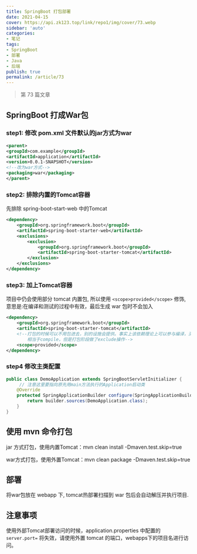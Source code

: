 ```yaml
---
title: SpringBoot 打包部署
date: 2021-04-15
cover: https://api.zk123.top/link/repo1/img/cover/73.webp
sidebar: 'auto'
categories:
- 笔记
tags:
- SpringBoot
- 部署
- Java
- 后端
publish: true
permalink: /article/73
---
```


> 第 73 篇文章
<!-- more -->

## SpringBoot 打成War包
### step1: 修改 pom.xml 文件默认的jar方式为war
```xml
<parent>
<groupId>com.example</groupId>
<artifactId>application</artifactId>
<version>0.0.1-SNAPSHOT</version>
<!--改为war方式-->
<packaging>war</packaging>
</parent>
```

### step2: 排除内置的Tomcat容器
先排除 spring-boot-start-web 中的Tomcat
```xml
<dependency>
    <groupId>org.springframework.boot</groupId>
    <artifactId>spring-boot-starter-web</artifactId>
    <exclusions>
        <exclusion>
            <groupId>org.springframework.boot</groupId>
            <artifactId>spring-boot-starter-tomcat</artifactId>
        </exclusion>
    </exclusions>
</dependency>
```

### step3: 加上Tomcat容器
项目中仍会使用部分 tomcat 内置包, 所以使用 `<scope>provided</scope>` 修饰,意思是:在编译和测试的过程中有效，最后生成 war 包时不会加入
```xml
<dependency>
    <groupId>org.springframework.boot</groupId>
    <artifactId>spring-boot-starter-tomcat</artifactId>
    <!--打包的时候可以不用包进去，别的设施会提供。事实上该依赖理论上可以参与编译，测试，运行等周期。
        相当于compile，但是打包阶段做了exclude操作-->
    <scope>provided</scope>
</dependency>
```

### step4 修改主类配置
```java
public class DemoApplication extends SpringBootServletInitializer {
     // 注意这里要指向原先用main方法执行的Application启动类
    @Override
    protected SpringApplicationBuilder configure(SpringApplicationBuilder builder) {
        return builder.sources(DemoApplication.class);
    }
}
```

## 使用 mvn 命令打包
jar 方式打包，使用内置Tomcat：mvn clean install -Dmaven.test.skip=true

war方式打包，使用外置Tomcat：mvn clean package -Dmaven.test.skip=true


## 部署
将war包放在 webapp 下, tomcat热部署扫描到 war 包后会自动解压并执行项目.

## 注意事项
使用外部Tomcat部署访问的时候，application.properties 中配置的 `server.port=` 将失效，请使用外置 tomcat
的端口，webapps下的项目名进行访问。

